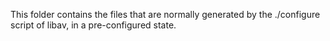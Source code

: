 This folder contains the files that are normally generated by
the ./configure script of libav, in a pre-configured state.